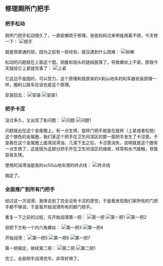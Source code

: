 ## 修理厕所门把手
### 把手松动
厕所门把手松动很久了，一直偷懒疏于修理，爸爸妈妈过来带娃用着不顺，今天修一下：
![把手](../images/3-维修家具/03-修理厕所门把手/把手.webp)

就是很普通的锁，因为之前有一些经验，就没遇到什么困难：
![拆解](../images/3-维修家具/03-修理厕所门把手/拆解.webp)

松动的问题就在上面这个图，铜套和锁头的链结脱落了，导致螺丝上不紧，那我今天就给它上紧就完事了：
![上紧](../images/3-维修家具/03-修理厕所门把手/上紧.webp)

它这边不是圆的，可以受力，这个原理和我原来的V刹山地车的刹车器安装原理一样，圈刹公路车应该也是这个原理。

安装回去：
![安装](../images/3-维修家具/03-修理厕所门把手/安装.webp)
![安装1](../images/3-维修家具/03-修理厕所门把手/安装1.webp)

### 把手卡涩
没过多久，又出现了新问题：
![问题](../images/3-维修家具/03-修理厕所门把手/问题.webp)
![问题1](../images/3-维修家具/03-修理厕所门把手/问题1.webp)

问题就出在这个金属圈上，有一点生锈，旋转门把手就是在旋转（上紧或者松弛）这个银色的金属圈，我们家这个把手在卫生间湿区的那一面把手发生了卡涩感，于是我在这个金属圈上面滴润滑油，几滴下去之后，卡涩感消失，说明就是这个圈有一点生锈了，这是因为这部分把手开在卫生间湿区的缘故，经常和水汽接触，导致容易生锈。

使用的润滑油是我的xc50山地车用的终点线：
![终点线](../images/3-维修家具/03-修理厕所门把手/终点线.webp)

搞定了。

### 全面推广到所有门把手
经过这一次润滑，我体会到了完全没有卡涩的感觉，于是我发现我们家所有的门把手都不够润，于是我开始润滑所有的额门把手。

重复一下之前的过程，先开始润滑第一把：
![第一把](../images/3-维修家具/03-修理厕所门把手/第一把.webp)
![第一把1](../images/3-维修家具/03-修理厕所门把手/第一把1.webp)
![第一把2](../images/3-维修家具/03-修理厕所门把手/第一把2.webp)

锁把下方有一个内六角螺丝：
![第一把3](../images/3-维修家具/03-修理厕所门把手/第一把3.webp)
![第一把4](../images/3-维修家具/03-修理厕所门把手/第一把4.webp)

开始润滑：
![第一把5](../images/3-维修家具/03-修理厕所门把手/第一把5.webp)
![第一把6](../images/3-维修家具/03-修理厕所门把手/第一把6.webp)
![第一把7](../images/3-维修家具/03-修理厕所门把手/第一把7.webp)

第一把搞定，继续第二把：
![第二把](../images/3-维修家具/03-修理厕所门把手/第二把.webp)
![第二把1](../images/3-维修家具/03-修理厕所门把手/第二把1.webp)

完工，全部把手润滑完毕，非常好用了。